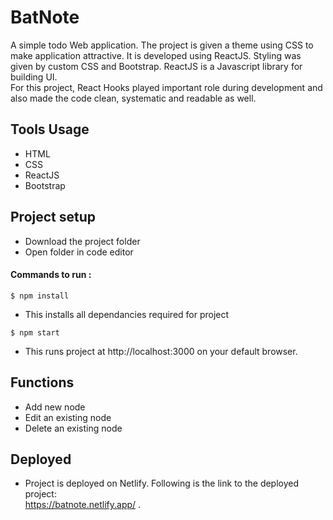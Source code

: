 # BatNote
<p>
 A simple todo Web application.
 The project is given a theme using CSS to make application attractive.
 It is developed using ReactJS. Styling was given by custom CSS and Bootstrap.
 ReactJS is a Javascript library for building UI. <br/>
 For this project, React Hooks played important role during development and also made the code clean, systematic and readable as well.
</p>

## Tools Usage
* HTML
* CSS
* ReactJS 
* Bootstrap



## Project setup
* Download the project folder
* Open folder in code editor
#### Commands to run :

```$ npm install ```
 - This installs all dependancies required for project <br/>

```$ npm start```
 - This runs project at http://localhost:3000 on your default browser. <br/>

## Functions
* Add new node
* Edit an existing node
* Delete an existing node

## Deployed
* Project is deployed on Netlify. Following is the link to the deployed project:<br/>
https://batnote.netlify.app/
.

